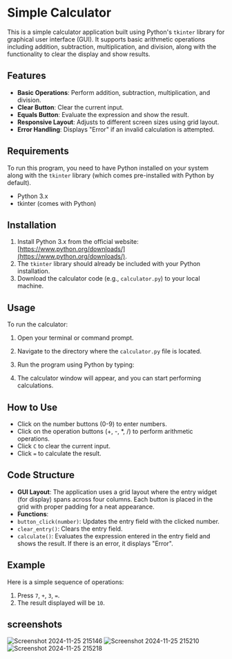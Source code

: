# Simple Calculator

This is a simple calculator application built using Python's `tkinter` library for graphical user interface (GUI). It supports basic arithmetic operations including addition, subtraction, multiplication, and division, along with the functionality to clear the display and show results.

## Features

- **Basic Operations**: Perform addition, subtraction, multiplication, and division.
- **Clear Button**: Clear the current input.
- **Equals Button**: Evaluate the expression and show the result.
- **Responsive Layout**: Adjusts to different screen sizes using grid layout.
- **Error Handling**: Displays "Error" if an invalid calculation is attempted.

## Requirements

To run this program, you need to have Python installed on your system along with the `tkinter` library (which comes pre-installed with Python by default).

- Python 3.x
- tkinter (comes with Python)

## Installation

1. Install Python 3.x from the official website: [https://www.python.org/downloads/](https://www.python.org/downloads/).
2. The `tkinter` library should already be included with your Python installation.
3. Download the calculator code (e.g., `calculator.py`) to your local machine.

## Usage

To run the calculator:

1. Open your terminal or command prompt.
2. Navigate to the directory where the `calculator.py` file is located.
3. Run the program using Python by typing:


4. The calculator window will appear, and you can start performing calculations.

## How to Use

- Click on the number buttons (0-9) to enter numbers.
- Click on the operation buttons (+, -, *, /) to perform arithmetic operations.
- Click `C` to clear the current input.
- Click `=` to calculate the result.

## Code Structure

- **GUI Layout**: The application uses a grid layout where the entry widget (for display) spans across four columns. Each button is placed in the grid with proper padding for a neat appearance.
- **Functions**:
- `button_click(number)`: Updates the entry field with the clicked number.
- `clear_entry()`: Clears the entry field.
- `calculate()`: Evaluates the expression entered in the entry field and shows the result. If there is an error, it displays "Error".

## Example

Here is a simple sequence of operations:

1. Press `7`, `+`, `3`, `=`.
2. The result displayed will be `10`.

## screenshots
![Screenshot 2024-11-25 215146](https://github.com/user-attachments/assets/80917622-b367-4f78-ab5d-1cc5e70d1faf)
![Screenshot 2024-11-25 215210](https://github.com/user-attachments/assets/c98a46ae-859c-4d6a-9c0c-1fb7d16e5618)
![Screenshot 2024-11-25 215218](https://github.com/user-attachments/assets/69f61d57-773b-47d0-bc27-30887d0ec04d)
